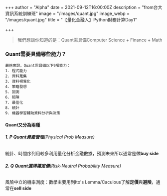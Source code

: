 +++
author = "Alpha"
date = 2021-09-12T16:00:00Z
description = "from台大資訊系統訓練班"
image = "/images/quant.jpg"
image_webp = "/images/quant.jpg"
title = "【量化金融人】Python財務計算Day1"

+++
> 我們想讓你知道的是：Quant需具備Computer Science + Finance + Math

### Quant需要具備哪些能力？

    嚴格來說，Quant需具備以下9項能力：
    1. 程式能力
    2. 資料蒐集
    3. 資料視覺化
    4. 策略發想
    5. 回測
    6. 矩陣
    7. 最佳化
    8. 統計
    9. 機器學習輔助資料分析與決策

#### Quant又分為兩種

###### **1. P Quant資產管理**(Physical Prob Measure)

統計、時間序列用較多利用量化分析金融數據，預測未來所以通常是做**buy side**

###### **2. Q Quant選擇權定價**(Risk-Neutral Probability Measure)

風險中立的機率測度：數學主要用到Ito's Lemma/Caculous了解**定價**與**避險**，通常在**sell side**
